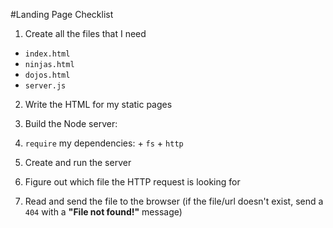 #Landing Page Checklist

1. Create all the files that I need
  + `index.html`
  + `ninjas.html`
  + `dojos.html`
  + `server.js`
2. Write the HTML for my static pages

3. Build the Node server:
  1. `require` my dependencies:
    + `fs`
    + `http`
  2. Create and run the server
  3. Figure out which file the HTTP request is looking for
  4. Read and send the file to the browser (if the file/url doesn't exist, send a `404` with a **"File not found!"** message)

